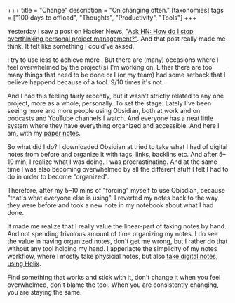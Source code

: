 +++
title = "Change"
description = "On changing often."
[taxonomies]
tags = ["100 days to offload", "Thoughts", "Productivity", "Tools"]
+++

Yesterday I saw a post on Hacker News,
["Ask HN: How do I stop overthinking personal project management?"](https://news.ycombinator.com/item?id=37623086).
And that post really made me think. It felt like something I could've aksed.

I try to use less to achieve more . But there are (many) occasions where I feel
overwhelmed by the project(s) I'm working on. Either there are too many things
that need to be done or I (or my team) had some setback that I believe happend
because of a tool. 9/10 times it's not.

And I had this feeling fairly recently, but it wasn't strictly related to any
one project, more as a whole, personally. To set the stage: Lately I've been
seeing more and more people using Obsidian, both at work and on podcasts and
YouTube channels I watch. And everyone has a neat little system where they have
everything organized and accessible. And here I am, with my
[paper notes](/blog/paper-notes).

So what did I do? I downloaded Obsidian at tried to take what I had of digital
notes from before and organize it with tags, links, backlins etc. And after 5–10
min, I realize what I was doing. I was procrastinating. And at the same time I
was also becoming overwhelmed by all the different stuff I felt I had to do in
order to become "organized".

Therefore, after my 5–10 mins of "forcing" myself to use Obisdian, because
"that's what everyone else is using". I reverted my notes back to the way they
were before and took a new note in my notebook about what I had done.

It made me realize that I really value the linear-part of taking notes by hand.
And not spending frivolous amount of time organizing my notes. I do see the
value in having organized notes, don't get me wrong, but I rather do that
without any tool holding my hand. I apperiacte the simplicity of my notes
workflow, where I mostly take physicial notes, but also
[take digital notes, using Helix](/blog/helix-as-a-notes-tool).

Find something that works and stick with it, don't change it when you feel
overwhelmed, don't blame the tool. When you are consistently changing, you are
staying the same.
